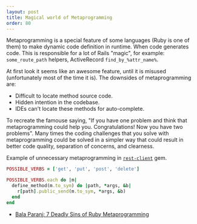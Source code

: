 ```yaml
---
layout: post
title: Magical world of Metaprogramming
order: 80
---
```


Metaprogramming is a special feature of some languages (Ruby is one of them) to make dynamic code definition in runtime. When code generates code. This is responsible for a lot of Rails "magic", for example: `some_route_path` helpers, ActiveRecord `find_by_%attr_name%`. 

At first look it seems like an awesome feature, until it is misused (unfortunately most of the time it is).
The downsides of metaprogramming are:

* Difficult to locate method source code.
* Hidden intention in the codebase.
* IDEs can't locate these methods for auto-complete.

To recreate the famouse saying, "If you have one problem and think that metaprogramming could help you. Congratulations! Now you have two problems". Many times the coding challenges that you solve with metaprogramming could be solved in a simpler way that could result in better code quality, separation of concerns, and clearness.

Example of unnecessary metaprogramming in [`rest-client`](https://github.com/rest-client/rest-client/blob/master/bin/restclient) gem.

```ruby
POSSIBLE_VERBS = ['get', 'put', 'post', 'delete']

POSSIBLE_VERBS.each do |m|
  define_method(m.to_sym) do |path, *args, &b|
    r[path].public_send(m.to_sym, *args, &b)
  end
end
```

* [Bala Paranj: 7 Deadly Sins of Ruby Metaprogramming](https://www.codeschool.com/blog/2015/04/24/7-deadly-sins-of-ruby-metaprogramming/)
